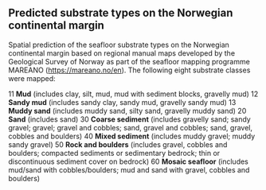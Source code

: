 ## Predicted substrate types on the Norwegian continental margin

Spatial prediction of the seafloor substrate types on the Norwegian continental margin based on regional manual maps developed by the Geological Survey of Norway as part of the seafloor mapping programme MAREANO (https://mareano.no/en). The following eight substrate classes were mapped:

11 **Mud** (includes clay, silt, mud, mud with sediment blocks, gravelly mud)
12 **Sandy mud** (includes sandy clay, sandy mud, gravelly sandy mud)
13 **Muddy sand** (includes muddy sand, silty sand, gravelly muddy sand)
20 **Sand** (includes sand)
30 **Coarse sediment** (includes gravelly sand; sandy gravel; gravel; gravel and cobbles; sand, gravel and         cobbles; sand, gravel, cobbles and boulders)
40 **Mixed sediment** (includes muddy gravel; muddy sandy gravel)
50 **Rock and boulders** (includes gravel, cobbles and boulders; compacted sediments or sedimentary bedrock;       thin or discontinuous sediment cover on bedrock)
60 **Mosaic seafloor** (includes mud/sand with cobbles/boulders; mud and sand with gravel, cobbles and             boulders)

